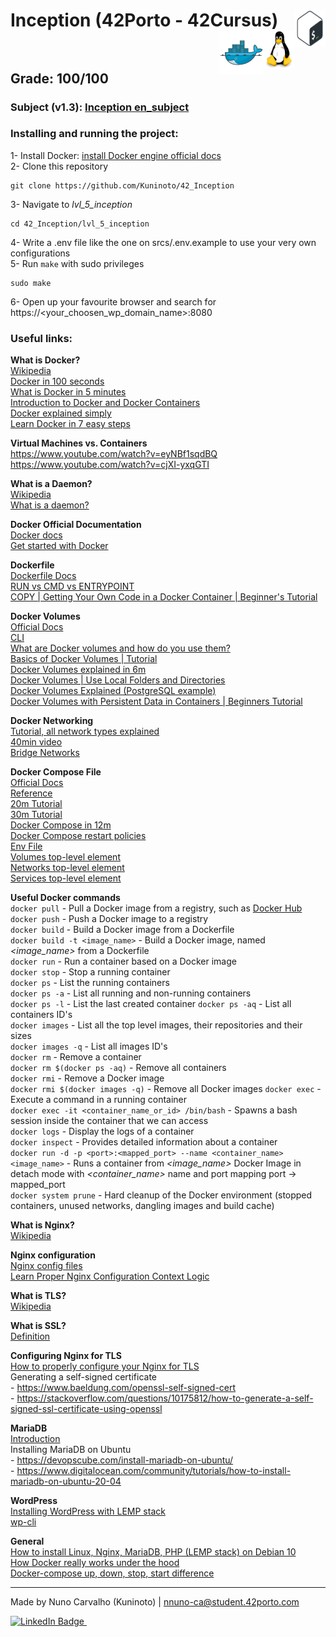 # Inception (42Porto - 42Cursus) <img src="https://github.com/devicons/devicon/blob/master/icons/bash/bash-original.svg" title="Bash" alt="Bash Logo" width="50" height="60" align="right" />&nbsp; <img src="https://github.com/devicons/devicon/blob/master/icons/linux/linux-original.svg" title="Linux" alt="Linux Logo" width="50" height="60" align="right" />&nbsp; <img src="https://github.com/devicons/devicon/blob/master/icons/docker/docker-original.svg" title="Docker" alt="Docker Logo" width="70" height="70" align="right" />&nbsp;

## Grade: 100/100

### Subject (v1.3): [Inception en_subject](./extras/en.subject_inception.pdf)  

### Installing and running the project:
1- Install Docker: [install Docker engine official docs](https://docs.docker.com/engine/install/)  
2- Clone this repository

    git clone https://github.com/Kuninoto/42_Inception
3- Navigate to _lvl_5_inception_ 

    cd 42_Inception/lvl_5_inception
4- Write a .env file like the one on srcs/.env.example to use your very own configurations  
5- Run `make` with sudo privileges

    sudo make
6- Open up your favourite browser and search for https://<your_choosen_wp_domain_name>:8080

### Useful links:  

**What is Docker?**  
[Wikipedia](https://en.wikipedia.org/wiki/Docker_(software))  
[Docker in 100 seconds](https://www.youtube.com/watch?v=Gjnup-PuquQ)  
[What is Docker in 5 minutes](https://www.youtube.com/watch?v=_dfLOzuIg2o)  
[Introduction to Docker and Docker Containers](https://www.youtube.com/watch?v=JSLpG_spOBM)  
[Docker explained simply](https://www.youtube.com/watch?v=_trJf3GbZXg)  
[Learn Docker in 7 easy steps](https://www.youtube.com/watch?v=gAkwW2tuIqE)  

**Virtual Machines vs. Containers**  
https://www.youtube.com/watch?v=eyNBf1sqdBQ  
https://www.youtube.com/watch?v=cjXI-yxqGTI  

**What is a Daemon?**  
[Wikipedia](https://en.wikipedia.org/wiki/Daemon_(computing))  
[What is a daemon?](https://www.techtarget.com/whatis/definition/daemon)  

**Docker Official Documentation**  
[Docker docs](https://docs.docker.com/get-started/overview/)  
[Get started with Docker](https://docs.docker.com/get-started/)  

**Dockerfile**  
[Dockerfile Docs](https://docs.docker.com/engine/reference/builder/)  
[RUN vs CMD vs ENTRYPOINT](https://www.geeksforgeeks.org/difference-between-run-vs-cmd-vs-entrypoint-docker-commands/)  
[COPY | Getting Your Own Code in a Docker Container | Beginner's Tutorial](https://www.youtube.com/watch?v=rI6mrsjFHII)  

**Docker Volumes**  
[Official Docs](https://docs.docker.com/storage/volumes/)  
[CLI](https://docs.docker.com/engine/reference/commandline/volume_create/)  
[What are Docker volumes and how do you use them?](https://www.howtogeek.com/devops/what-are-docker-volumes-and-how-do-you-use-them/)  
[Basics of Docker Volumes | Tutorial](https://www.youtube.com/watch?v=utbuNtqlLh0)  
[Docker Volumes explained in 6m](https://www.youtube.com/watch?v=p2PH_YPCsis)  
[Docker Volumes | Use Local Folders and Directories](https://www.youtube.com/watch?v=ex4XMet78q8)  
[Docker Volumes Explained (PostgreSQL example)](https://www.youtube.com/watch?v=G-5c25DYnfI)  
[Docker Volumes with Persistent Data in Containers | Beginners Tutorial](https://www.youtube.com/watch?v=OrQLrqQm4M0)  

**Docker Networking**  
[Tutorial, all network types explained](https://www.youtube.com/watch?v=5grbXvV_DSk)  
[40min video](https://www.youtube.com/watch?v=bKFMS5C4CG0)  
[Bridge Networks](https://docs.docker.com/network/bridge/)  

**Docker Compose File**  
[Official Docs](https://docs.docker.com/compose/)  
[Reference](https://docs.docker.com/engine/reference/commandline/compose/)  
[20m Tutorial](https://www.youtube.com/watch?v=qH4ZKfwbO8w)  
[30m Tutorial](https://www.youtube.com/watch?v=HG6yIjZapSA)  
[Docker Compose in 12m](https://www.youtube.com/watch?v=Qw9zlE3t8Ko)  
[Docker Compose restart policies](https://www.baeldung.com/ops/docker-compose-restart-policies)  
[Env File](https://docs.docker.com/compose/environment-variables/env-file/)  
[Volumes top-level element](https://docs.docker.com/compose/compose-file/07-volumes/)  
[Networks top-level element](https://docs.docker.com/compose/compose-file/06-networks/)  
[Services top-level element](https://docs.docker.com/compose/compose-file/05-services/)  

**Useful Docker commands**  
`docker pull` - Pull a Docker image from a registry, such as [Docker Hub](https://hub.docker.com/)  
`docker push` - Push a Docker image to a registry  
`docker build` - Build a Docker image from a Dockerfile  
`docker build -t <image_name>` - Build a Docker image, named _<image_name>_ from a Dockerfile    
`docker run` - Run a container based on a Docker image  
`docker stop` - Stop a running container  
`docker ps` - List the running containers  
`docker ps -a` - List all running and non-running containers  
`docker ps -l` - List the last created container
`docker ps -aq` - List all containers ID's  
`docker images` - List all the top level images, their repositories and their sizes  
`docker images -q` - List all images ID's  
`docker rm` - Remove a container  
`docker rm $(docker ps -aq)` - Remove all containers  
`docker rmi` - Remove a Docker image  
`docker rmi $(docker images -q)` - Remove all Docker images
`docker exec` - Execute a command in a running container  
`docker exec -it <container_name_or_id> /bin/bash` - Spawns a bash session inside the container that we can access  
`docker logs` - Display the logs of a container  
`docker inspect` - Provides detailed information about a container  
`docker run -d -p <port>:<mapped_port> --name <container_name> <image_name>` - Runs a container from _<image_name>_ Docker Image in detach mode with _<container_name>_ name and port mapping port -> mapped_port  
`docker system prune` - Hard cleanup of the Docker environment (stopped containers, unused networks, dangling images and build cache)  

**What is Nginx?**  
[Wikipedia](https://en.wikipedia.org/wiki/Nginx)  

**Nginx configuration**  
[Nginx config files](https://www.digitalocean.com/community/tutorials/understanding-the-nginx-configuration-file-structure-and-configuration-contexts)  
[Learn Proper Nginx Configuration Context Logic](https://www.youtube.com/watch?v=C5kMgshNc6g)  

**What is TLS?**  
[Wikipedia](https://en.wikipedia.org/wiki/Transport_Layer_Security)  

**What is SSL?**  
[Definition](https://www.cloudflare.com/learning/ssl/what-is-ssl/)  

**Configuring Nginx for TLS**  
[How to properly configure your Nginx for TLS](https://medium.com/@mvuksano/how-to-properly-configure-your-nginx-for-tls-564651438fe0)  
Generating a self-signed certificate  
    - https://www.baeldung.com/openssl-self-signed-cert  
    - https://stackoverflow.com/questions/10175812/how-to-generate-a-self-signed-ssl-certificate-using-openssl  


**MariaDB**  
[Introduction](https://www.redhat.com/sysadmin/mysql-mariadb-introduction)  
Installing MariaDB on Ubuntu  
    - https://devopscube.com/install-mariadb-on-ubuntu/  
    - https://www.digitalocean.com/community/tutorials/how-to-install-mariadb-on-ubuntu-20-04

**WordPress**  
[Installing WordPress with LEMP stack](https://www.digitalocean.com/community/tutorials/how-to-install-wordpress-with-lemp-nginx-mariadb-and-php-on-debian-10#step-4-downloading-wordpress)  
[wp-cli](https://make.wordpress.org/cli/handbook/guides/installing/)  

**General**  
[How to install Linux, Nginx, MariaDB, PHP (LEMP stack) on Debian 10](https://www.digitalocean.com/community/tutorials/how-to-install-linux-nginx-mariadb-php-lemp-stack-on-debian-10)  
[How Docker really works under the hood](https://www.youtube.com/watch?v=-YnMr1lj4Z8)  
[Docker-compose up, down, stop, start difference](https://stackoverflow.com/questions/46428420/docker-compose-up-down-stop-start-difference)  

---
Made by Nuno Carvalho (Kuninoto) | nnuno-ca@student.42porto.com  
<div id="badge"> <a href="https://www.linkedin.com/in/nuno-carvalho-218822247"/> <img src="https://img.shields.io/badge/LinkedIn-blue?style=for-the-badge&logo=linkedin&logoColor=white" alt="LinkedIn Badge"/>&nbsp;

